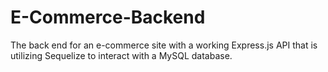 # E-Commerce-Backend
The back end for an e-commerce site with a working Express.js API that is utilizing Sequelize to interact with a MySQL database.
